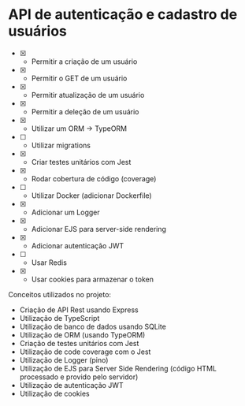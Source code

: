 # API de autenticação e cadastro de usuários

- [x] - Permitir a criação de um usuário
- [x] - Permitir o GET de um usuário
- [x] - Permitir atualização de um usuário
- [x] - Permitir a deleção de um usuário
- [x] - Utilizar um ORM -> TypeORM
- [ ] - Utilizar migrations
- [x] - Criar testes unitários com Jest
- [x] - Rodar cobertura de código (coverage)
- [ ] - Utilizar Docker (adicionar Dockerfile)
- [x] - Adicionar um Logger
- [x] - Adicionar EJS para server-side rendering
- [x] - Adicionar autenticação JWT
- [ ] - Usar Redis
- [x] - Usar cookies para armazenar o token

Conceitos utilizados no projeto:

- Criação de API Rest usando Express
- Utilização de TypeScript
- Utilização de banco de dados usando SQLite
- Utilização de ORM (usando TypeORM)
- Criação de testes unitários com Jest
- Utilização de code coverage com o Jest
- Utilização de Logger (pino)
- Utilização de EJS para Server Side Rendering (código HTML processado e provido pelo servidor)
- Utilização de autenticação JWT
- Utilização de cookies
